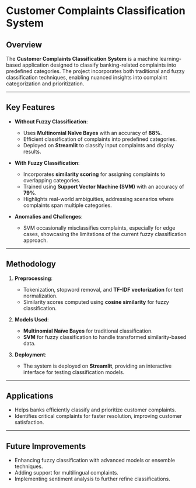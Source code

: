 # **Customer Complaints Classification System**

## **Overview**  
The **Customer Complaints Classification System** is a machine learning-based application designed to classify banking-related complaints into predefined categories. The project incorporates both traditional and fuzzy classification techniques, enabling nuanced insights into complaint categorization and prioritization.

---

## **Key Features**  
- **Without Fuzzy Classification**:  
  - Uses **Multinomial Naïve Bayes** with an accuracy of **88%**.  
  - Efficient classification of complaints into predefined categories.  
  - Deployed on **Streamlit** to classify input complaints and display results.  

- **With Fuzzy Classification**:  
  - Incorporates **similarity scoring** for assigning complaints to overlapping categories.  
  - Trained using **Support Vector Machine (SVM)** with an accuracy of **79%**.  
  - Highlights real-world ambiguities, addressing scenarios where complaints span multiple categories.  

- **Anomalies and Challenges**:  
  - SVM occasionally misclassifies complaints, especially for edge cases, showcasing the limitations of the current fuzzy classification approach.  

---

## **Methodology**  
1. **Preprocessing**:  
   - Tokenization, stopword removal, and **TF-IDF vectorization** for text normalization.  
   - Similarity scores computed using **cosine similarity** for fuzzy classification.  

2. **Models Used**:  
   - **Multinomial Naïve Bayes** for traditional classification.  
   - **SVM** for fuzzy classification to handle transformed similarity-based data.  

3. **Deployment**:  
   - The system is deployed on **Streamlit**, providing an interactive interface for testing classification models.  

---

## **Applications**  
- Helps banks efficiently classify and prioritize customer complaints.  
- Identifies critical complaints for faster resolution, improving customer satisfaction.  

---

## **Future Improvements**  
- Enhancing fuzzy classification with advanced models or ensemble techniques.  
- Adding support for multilingual complaints.  
- Implementing sentiment analysis to further refine classifications.  

